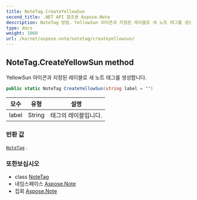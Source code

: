 ```yaml
---
title: NoteTag.CreateYellowSun
second_title: .NET API 참조용 Aspose.Note
description: NoteTag 방법. YellowSun 아이콘과 지정된 레이블로 새 노트 태그를 생성합니다.
type: docs
weight: 1060
url: /ko/net/aspose.note/notetag/createyellowsun/
---
```

## NoteTag.CreateYellowSun method

YellowSun 아이콘과 지정된 레이블로 새 노트 태그를 생성합니다.

```csharp
public static NoteTag CreateYellowSun(string label = "")
```

| 모수 | 유형 | 설명 |
| --- | --- | --- |
| label | String | 태그의 레이블입니다. |

### 반환 값

[`NoteTag`](../) .

### 또한보십시오

* class [NoteTag](../)
* 네임스페이스 [Aspose.Note](../../notetag/)
* 집회 [Aspose.Note](../../../)



